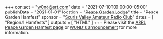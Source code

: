 +++
contact = "w0nd@srt.com"
date = "2021-07-10T09:00:00-05:00"
publishDate = "2021-01-01"
location = "[Peace Garden Lodge](https://peacegarden.com/)"
title = "Peace Garden Hamfest"
sponsor = "[Souris Valley Amateur Radio Club](https://sourisamateurradioclub.godaddysites.com/)"
dates = [ "Regional Hamfests" ]
outputs = [ "HTML" ]
+++
Please visit the [ARRL Peace Garden Hamfest page](http://www.arrl.org/hamfests/peace-garden-hamfest)
or [W0ND's announcement](https://lists.rrra.org/pipermail/announce/2021-May/000570.html)
for more information.
